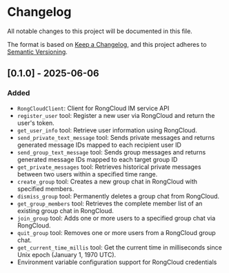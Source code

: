 # Changelog

All notable changes to this project will be documented in this file.

The format is based on [Keep a Changelog](https://keepachangelog.com/en/1.0.0/),
and this project adheres to [Semantic Versioning](https://semver.org/spec/v2.0.0.html).

## [0.1.0] - 2025-06-06

### Added

- `RongCloudClient`: Client for RongCloud IM service API
- `register_user` tool: Register a new user via RongCloud and return the user's token.
- `get_user_info` tool: Retrieve user information using RongCloud.
- `send_private_text_message` tool: Sends private messages and returns generated message IDs mapped to each recipient user ID
- `send_group_text_message` tool: Sends group messages and returns generated message IDs mapped to each target group ID
- `get_private_messages` tool: Retrieves historical private messages between two users within a specified time range.
- `create_group` tool: Creates a new group chat in RongCloud with specified members.
- `dismiss_group` tool: Permanently deletes a group chat from RongCloud.
- `get_group_members` tool: Retrieves the complete member list of an existing group chat in RongCloud.
- `join_group` tool: Adds one or more users to a specified group chat via RongCloud.
- `quit_group` tool: Removes one or more users from a RongCloud group chat.
- `get_current_time_millis` tool: Get the current time in milliseconds since Unix epoch (January 1, 1970 UTC).
- Environment variable configuration support for RongCloud credentials

